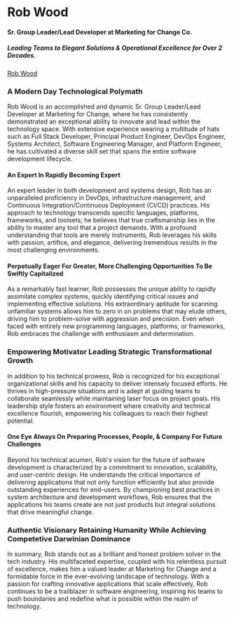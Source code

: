 # Rob Wood
#### Sr. Group Leader/Lead Developer at Marketing for Change Co.
##### Leading Teams to Elegant Solutions & Operational Excellence for Over 2 Decades.

<div class="badge-base LI-profile-badge" data-locale="en_US" data-size="medium" data-theme="light" data-type="VERTICAL" data-vanity="virtualstyle" data-version="v1"><a class="badge-base__link LI-simple-link" href="https://www.linkedin.com/in/virtualstyle?trk=profile-badge">Rob Wood</a></div>
              

### A Modern Day Technological Polymath

Rob Wood is an accomplished and dynamic Sr. Group Leader/Lead Developer at Marketing for Change, where he has consistently demonstrated an exceptional ability to innovate and lead within the technology space. With extensive experience wearing a multitude of hats such as Full Stack Developer, Principal Product Engineer, DevOps Engineer, Systems Architect, Software Engineering Manager, and Platform Engineer, he has cultivated a diverse skill set that spans the entire software development lifecycle.

#### An Expert In Rapidly Becoming Expert

An expert leader in both development and systems design, Rob has an unparalleled proficiency in DevOps, infrastructure management, and Continuous Integration/Continuous Deployment (CI/CD) practices. His approach to technology transcends specific languages, platforms, frameworks, and toolsets; he believes that true craftsmanship lies in the ability to master any tool that a project demands. With a profound understanding that tools are merely instruments, Rob leverages his skills with passion, artifice, and elegance, delivering tremendous results in the most challenging environments.

#### Perpetually Eager For Greater, More Challenging Opportunities To Be Swiftly Capitalized

As a remarkably fast learner, Rob possesses the unique ability to rapidly assimilate complex systems, quickly identifying critical issues and implementing effective solutions. His extraordinary aptitude for scanning unfamiliar systems allows him to zero in on problems that may elude others, driving him to problem-solve with aggression and precision. Even when faced with entirely new programming languages, platforms, or frameworks, Rob embraces the challenge with enthusiasm and determination.

### Empowering Motivator Leading Strategic Transformational Growth

In addition to his technical prowess, Rob is recognized for his exceptional organizational skills and his capacity to deliver intensely focused efforts. He thrives in high-pressure situations and is adept at guiding teams to collaborate seamlessly while maintaining laser focus on project goals. His leadership style fosters an environment where creativity and technical excellence flourish, empowering his colleagues to reach their highest potential.

#### One Eye Always On Preparing Processes, People, & Company For Future Challenges

Beyond his technical acumen, Rob's vision for the future of software development is characterized by a commitment to innovation, scalability, and user-centric design. He understands the critical importance of delivering applications that not only function efficiently but also provide outstanding experiences for end-users. By championing best practices in system architecture and development workflows, Rob ensures that the applications his teams create are not just products but integral solutions that drive meaningful change.

### Authentic Visionary Retaining Humanity While Achieving Competetive Darwinian Dominance 

In summary, Rob stands out as a brilliant and honest problem solver in the tech industry. His multifaceted expertise, coupled with his relentless pursuit of excellence, makes him a valued leader at Marketing for Change and a formidable force in the ever-evolving landscape of technology. With a passion for crafting innovative applications that scale effectively, Rob continues to be a trailblazer in software engineering, inspiring his teams to push boundaries and redefine what is possible within the realm of technology.
